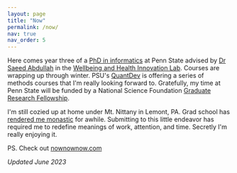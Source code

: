 ```yaml
---
layout: page
title: "Now"
permalink: /now/
nav: true
nav_order: 5
---
```


Here comes year three of a [PhD in
informatics](https://ist.psu.edu/prospective/graduate/phd-informatics) at Penn
State advised by [Dr Saeed Abdullah](https://saeedabdullah.com) in the
[Wellbeing and Health Innovation Lab](https://whilab.org/). Courses are
wrapping up through winter. PSU's [QuantDev](https://quantdev.ssri.psu.edu/) is
offering a series of methods courses that I'm really looking forward to.
Gratefully, my time at Penn State will be funded by a National Science
Foundation [Graduate Research Fellowship](https://www.nsfgrfp.org/).

I'm still cozied up at home under Mt. Nittany in Lemont, PA. Grad school has
[rendered me monastic](https://en.wikipedia.org/wiki/The_Glass_Bead_Game) for
awhile. Submitting to this little endeavor has required me to redefine meanings
of work, attention, and time. Secretly I'm really enjoying it.

PS. Check out [nownownow.com](https://nownownow.com)

*Updated June 2023*

